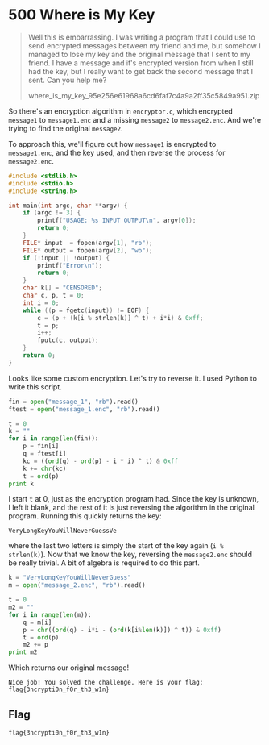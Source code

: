 # 500 Where is My Key

> Well this is embarrassing. I was writing a program that I could use to send encrypted messages between my friend and me, but somehow I managed to lose my key and the original message that I sent to my friend. I have a message and it's encrypted version from when I still had the key, but I really want to get back the second message that I sent. Can you help me?
>
> where_is_my_key_95e256e61968a6cd6faf7c4a9a2ff35c5849a951.zip

So there's an encryption algorithm in `encryptor.c`, which encrypted `message1` to `message1.enc` and a missing `message2` to `message2.enc`. And we're trying to find the original `message2`.

To approach this, we'll figure out how `message1` is encrypted to `message1.enc`, and the key used, and then reverse the process for `message2.enc`.

```c
#include <stdlib.h>
#include <stdio.h>
#include <string.h>

int main(int argc, char **argv) {
	if (argc != 3) {
		printf("USAGE: %s INPUT OUTPUT\n", argv[0]);
		return 0;
	}
	FILE* input  = fopen(argv[1], "rb");
	FILE* output = fopen(argv[2], "wb");
	if (!input || !output) {
		printf("Error\n");
		return 0;
	}
	char k[] = "CENSORED";
	char c, p, t = 0;
	int i = 0;
	while ((p = fgetc(input)) != EOF) {
		c = (p + (k[i % strlen(k)] ^ t) + i*i) & 0xff;
		t = p;
		i++;
		fputc(c, output);
	}
	return 0;
}
```

Looks like some custom encryption. Let's try to reverse it. I used Python to write this script.

```python
fin = open("message_1", "rb").read()
ftest = open("message_1.enc", "rb").read()

t = 0
k = ""
for i in range(len(fin)):
	p = fin[i]
	q = ftest[i]
	kc = ((ord(q) - ord(p) - i * i) ^ t) & 0xff
	k += chr(kc)
	t = ord(p)
print k
```

I start `t` at 0, just as the encryption program had. Since the key is unknown, I left it blank, and the rest of it is just reversing the algorithm in the original program. Running this quickly returns the key:

    VeryLongKeyYouWillNeverGuessVe

where the last two letters is simply the start of the key again (`i % strlen(k)`). Now that we know the key, reversing the `message2.enc` should be really trivial. A bit of algebra is required to do this part.

```python
k = "VeryLongKeyYouWillNeverGuess"
m = open("message_2.enc", "rb").read()

t = 0
m2 = ""
for i in range(len(m)):
	q = m[i]
	p = chr((ord(q) - i*i - (ord(k[i%len(k)]) ^ t)) & 0xff)
	t = ord(p)
	m2 += p
print m2
```

Which returns our original message!

    Nice job! You solved the challenge. Here is your flag: flag{3ncrypti0n_f0r_th3_w1n}
    
## Flag

`flag{3ncrypti0n_f0r_th3_w1n}`